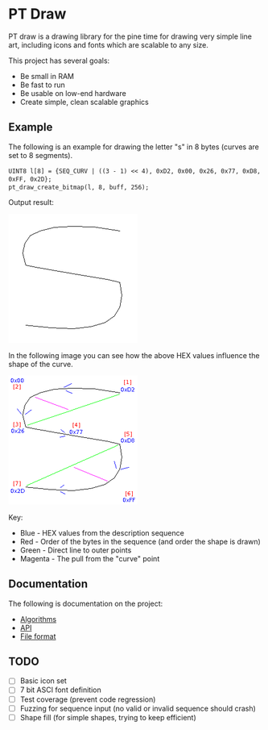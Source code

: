 # PT Draw

PT draw is a drawing library for the pine time for drawing very simple line
art, including icons and fonts which are scalable to any size.

This project has several goals:

* Be small in RAM
* Be fast to run
* Be usable on low-end hardware
* Create simple, clean scalable graphics

## Example

The following is an example for drawing the letter "s" in 8 bytes (curves are
set to 8 segments).

    UINT8 l[8] = {SEQ_CURV | ((3 - 1) << 4), 0xD2, 0x00, 0x26, 0x77, 0xD8, 0xFF, 0x2D};
    pt_draw_create_bitmap(l, 8, buff, 256);

Output result:

![Output letter](doc/letter-s.png)

In the following image you can see how the above HEX values influence the shape
of the curve.

![Output letter (debug)](doc/letter-s-debug.png)

Key:

* Blue - HEX values from the description sequence
* Red - Order of the bytes in the sequence (and order the shape is drawn)
* Green - Direct line to outer points
* Magenta - The pull from the "curve" point

## Documentation

The following is documentation on the project:

* [Algorithms](doc/algorithms.md)
* [API](doc/api.md)
* [File format](doc/file-format.md)

## TODO

* [ ] Basic icon set
* [ ] 7 bit ASCI font definition
* [ ] Test coverage (prevent code regression)
* [ ] Fuzzing for sequence input (no valid or invalid sequence should crash)
* [ ] Shape fill (for simple shapes, trying to keep efficient)
